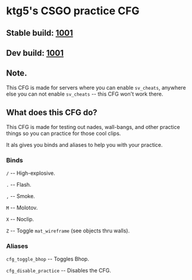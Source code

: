 # ktg5's CSGO practice CFG

## Stable build: [1001](https://github.com/ktg5/csgo-practice-cfg/releases)

## Dev build: [1001](https://github.com/ktg5/csgo-practice-cfg/archive/master.zip)

## Note.
This CFG is made for servers where you can enable `sv_cheats`, anywhere else you can not enable `sv_cheats` -- this CFG won't work there.

## What does this CFG do?
This CFG is made for testing out nades, wall-bangs, and other practice things so you can practice for those cool clips.

It als gives you binds and aliases to help you with your practice.

### Binds
`/` -- High-explosive.

`.` -- Flash.

`,` -- Smoke.

`M` -- Molotov.

`X` -- Noclip.

`Z` -- Toggle `mat_wireframe` (see objects thru walls).

### Aliases
`cfg_toggle_bhop` -- Toggles Bhop.

`cfg_disable_practice` -- Disables the CFG.
